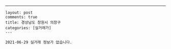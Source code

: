 ---
    layout: post
    comments: true
    title: 경상남도 창원시 의창구
    categories: [실거래가]
    ---

    2021-06-29 실거래 정보가 없습니다.

    